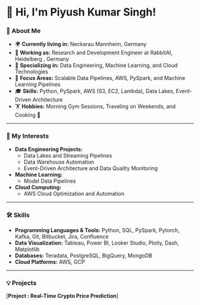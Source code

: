 # 👋 Hi, I'm Piyush Kumar Singh!

### 🚀 About Me
- 🌍 **Currently living in:** Neckarau Mannheim, Germany
- 💼 **Working as:** Research and Development Engineer at RabbitAI, Heidelberg , Germany
- 🧠 **Specializing in:** Data Engineering, Machine Learning, and Cloud Technologies
- 🎯 **Focus Areas:** Scalable Data Pipelines, AWS, PySpark, and Machine Learning Pipelines
- 🎓 **Skills:** Python, PySpark, AWS (S3, EC2, Lambda), Data Lakes, Event-Driven Architecture
- 🏋️ **Hobbies:** Morning Gym Sessions, Traveling on Weekends, and Cooking 🍳

---

### 🌟 My Interests
- **Data Engineering Projects:**
  - Data Lakes and Streaming Pipelines
  - Data Warehouse Automation
  - Event-Driven Architecture and Data Quality Monitoring
- **Machine Learning:**
  - Model Data Pipelines
- **Cloud Computing:**
  - AWS Cloud Optimization and Automation

---

### 🛠️ Skills
- **Programming Languages & Tools:** Python, SQL, PySpark, Pytorch, Kafka, Git, Bitbucket, Jira, Confluence
- **Data Visualization:** Tableau, Power BI, Looker Studio, Plotly, Dash, Matplotlib
- **Databases:** Teradata, PostgreSQL, BigQuery, MongoDB
- **Cloud Platforms:** AWS, GCP

---

### 💡 Projects
[**Project : Real-Time Crypto Price Prediction**]
